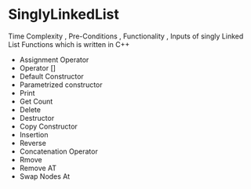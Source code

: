 # SinglyLinkedList
Time Complexity , Pre-Conditions , Functionality , Inputs of singly Linked List Functions which is written in C++
* Assignment Operator
* Operator []
* Default Constructor
* Parametrized constructor
* Print
* Get Count
* Delete
* Destructor
* Copy Constructor
* Insertion
* Reverse
* Concatenation Operator
* Rmove
* Remove AT
* Swap Nodes At
